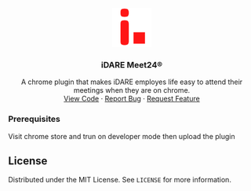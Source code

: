 <p align="center">
  <a href="https://github.com/othneildrew/Best-README-Template">
    <img src="meet24_128.png" alt="findforhad" width="80" height="80">
  </a>

  <h3 align="center">iDARE Meet24®</h3>

  <p align="center">
    A chrome plugin that makes iDARE employes life easy to attend their meetings when they are on chrome.
    <br />
    <a href="https://github.com/findforhad/iDARE-Meet24--Chrome-Extension">View Code</a>
    ·
    <a href="https://github.com/findforhad/iDARE-Meet24--Chrome-Extension/issues">Report Bug</a>
    ·
    <a href="https://github.com/findforhad/iDARE-Meet24--Chrome-Extension/issues">Request Feature</a>
  </p>
</p>

### Prerequisites

Visit chrome store and trun on developer mode then upload the plugin

<!-- LICENSE -->

## License

Distributed under the MIT License. See `LICENSE` for more information.
